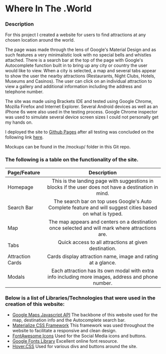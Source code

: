 # Where In The .World

### Description

For this project I created a website for users to find attractions at any chosen location around the world.

The page waas made through the lens of Google's Material Design and as such features a very minimalistic look with no special bells and whistles attached.
There is a search bar at  the top of the page with Google's Autocomplete function built in to bring up any city or country the user would like to view.
When a city is selected, a map and several tabs appear to show the user the nearby attractions (Restaurants, Night Clubs, Hotels, Museums and Casinos).
The user can click on an individual attraction to view a gallery and additional information including the address and telephone number.

The site was made using Brackets IDE and tested using Google Chrome, Mozilla Firefox and Internet Explorer. Several Android devices as well as an iPhone 6s were also used in the testing process. Google Chrome inspector was used to simulate several device screen sizes I could not personally get my hands on.

I deployed the site to [Github Pages](https://pages.github.com/) after all testing was concluded on the following link [here](https://shaunza.github.io/whereintheworld/index.html).

Mockups can be found in the /mockup/ folder in this Git repo.

### The following is a table on the functionality of the site.

| Page/Feature | Description |
| :--- | :---: |
| Homepage | This is the landing page with suggestions in blocks if the user does not have a destination in mind. |
| Search Bar | The search bar on top uses Google's Auto Complete feature and will suggest cities based on what is typed. |
| Map | The map appears and centers on a destination once selected and will mark where attractions are. |
| Tabs | Quick access to all attractions at given destination. |
| Attraction Cards | Cards display attraction name, image and rating at a glance. |
| Modals | Each attraction has its own modal with extra info including more images, address and phone number. |


### Below is a list of Libraries/Technologies that were used in the creation of this website:

* [Google Maps Javascript API](https://developers.google.com/maps/documentation/javascript/tutorial/)
The backbone of this website used for the map, destination info and the Autocomplete search bar.
* [Materialize CSS Framework](https://materializecss.com/)
This framework was used throughout the website to facilitate a responsive and clean design.
* [FontAwesome Icons](https://fontawesome.com/)
Used for the Social Media icons and buttons.
* [Google Fonts Library](https://fonts.google.com/)
Excellent online font resource.
* [Hover.CSS](http://ianlunn.github.io/Hover/)
Used for various divs and buttons around the site.